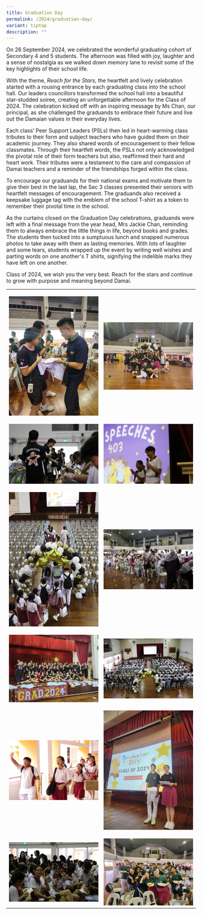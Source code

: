 ```yaml
---
title: Graduation Day
permalink: /2024/graduation-day/
variant: tiptap
description: ""
---
```

<p>On 26 September 2024, we celebrated the wonderful graduating cohort of
Secondary 4 and 5 students. The afternoon was filled with joy, laughter
and a sense of nostalgia as we walked down memory lane to revisit some
of the key highlights of their school life.</p>
<p>With the theme, <em>Reach for the Stars</em>, the heartfelt and lively
celebration started with a rousing entrance by each graduating class into
the school hall. Our leaders councillors transformed the school hall into
a beautiful star-studded soiree, creating an unforgettable afternoon for
the Class of 2024. The celebration kicked off with an inspiring message
by Ms Chan, our principal, as she challenged the graduands to embrace their
future and live out the Damaian values in their everyday lives.</p>
<p>Each class’ Peer Support Leaders (PSLs) then led in heart-warming class
tributes to their form and subject teachers who have guided them on their
academic journey. They also shared words of encouragement to their fellow
classmates. Through their heartfelt words, the PSLs not only acknowledged
the pivotal role of their form teachers but also, reaffirmed their hard
and heart work. Their tributes were a testament to the care and compassion
of Damai teachers and a reminder of the friendships forged within the class.</p>
<p>To encourage our graduands for their national exams and motivate them
to give their best in the last lap, the Sec 3 classes presented their seniors
with heartfelt messages of encouragement. The graduands also received a
keepsake luggage tag with the emblem of the school T-shirt as a token to
remember their pivotal time in the school.</p>
<p>As the curtains closed on the Graduation Day celebrations, graduands were
left with a final message from the year head, Mrs Jackie Chan, reminding
them to always embrace the little things in life, beyond books and grades.
The students then tucked into a sumptuous lunch and snapped numerous photos
to take away with them as lasting memories. With lots of laughter and some
tears, students wrapped up the event by writing well wishes and parting
words on one another's T shirts, signifying the indelible marks they have
left on one another.</p>
<p>Class of 2024, we wish you the very best. Reach for the stars and continue
to grow with purpose and meaning beyond Damai.</p>
<table style="minWidth: 50px">
<colgroup>
<col>
<col>
</colgroup>
<tbody>
<tr>
<th rowspan="1" colspan="1">
<p></p>
<div class="isomer-image-wrapper">
<img style="width: 100%" height="auto" width="100%" alt="" src="/images/Events/2024/grad02.jpg">
</div>
</th>
<th rowspan="1" colspan="1">
<p></p>
<div class="isomer-image-wrapper">
<img style="width: 100%" height="auto" width="100%" alt="" src="/images/Events/2024/grad01.jpg">
</div>
</th>
</tr>
<tr>
<td rowspan="1" colspan="1">
<p></p>
<div class="isomer-image-wrapper">
<img style="width: 100%" height="auto" width="100%" alt="" src="/images/Events/2024/grad03.jpg">
</div>
</td>
<td rowspan="1" colspan="1">
<p></p>
<div class="isomer-image-wrapper">
<img style="width: 100%" height="auto" width="100%" alt="" src="/images/Events/2024/grad04.jpg">
</div>
</td>
</tr>
<tr>
<td rowspan="1" colspan="1">
<p></p>
<div class="isomer-image-wrapper">
<img style="width: 100%" height="auto" width="100%" alt="" src="/images/Events/2024/grad05_1.jpg">
</div>
</td>
<td rowspan="1" colspan="1">
<p></p>
<div class="isomer-image-wrapper">
<img style="width: 100%" height="auto" width="100%" alt="" src="/images/Events/2024/grad09.jpg">
</div>
</td>
</tr>
<tr>
<td rowspan="1" colspan="1">
<p></p>
<div class="isomer-image-wrapper">
<img style="width: 100%" height="auto" width="100%" alt="" src="/images/Events/2024/grad10.jpg">
</div>
</td>
<td rowspan="1" colspan="1">
<p></p>
<div class="isomer-image-wrapper">
<img style="width: 100%" height="auto" width="100%" alt="" src="/images/Events/2024/grad11.jpg">
</div>
</td>
</tr>
<tr>
<td rowspan="1" colspan="1">
<p></p>
<div class="isomer-image-wrapper">
<img style="width: 100%" height="auto" width="100%" alt="" src="/images/Events/2024/grad12.jpg">
</div>
</td>
<td rowspan="1" colspan="1">
<p></p>
<div class="isomer-image-wrapper">
<img style="width: 100%" height="auto" width="100%" alt="" src="/images/Events/2024/grad06.jpg">
</div>
</td>
</tr>
<tr>
<td rowspan="1" colspan="1">
<p></p>
<div class="isomer-image-wrapper">
<img style="width: 100%" height="auto" width="100%" alt="" src="/images/Events/2024/grad07.jpg">
</div>
</td>
<td rowspan="1" colspan="1">
<p></p>
<div class="isomer-image-wrapper">
<img style="width: 100%" height="auto" width="100%" alt="" src="/images/Events/2024/grad08.jpg">
</div>
</td>
</tr>
</tbody>
</table>
<p></p>